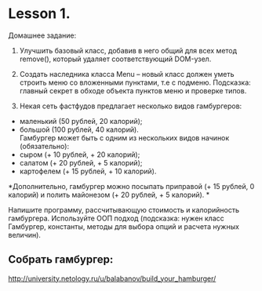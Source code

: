 # Lesson 1. 
Домашнее задание:

1. Улучшить базовый класс, добавив в него общий для всех метод remove(), который удаляет соответствующий DOM-узел.

2. Создать наследника класса Menu – новый класс должен уметь строить меню со вложенными пунктами, т.е с подменю. Подсказка: главный секрет в обходе объекта пунктов меню и проверке типов.

3. Некая сеть фастфудов предлагает несколько видов гамбургеров:
- маленький (50 рублей, 20 калорий);
- большой (100 рублей, 40 калорий).<br>
   Гамбургер может быть с одним из нескольких видов начинок (обязательно):
- сыром (+ 10 рублей, + 20 калорий);
- салатом (+ 20 рублей, + 5 калорий);
- картофелем (+ 15 рублей, + 10 калорий).

*Дополнительно, гамбургер можно посыпать приправой (+ 15 рублей, 0 калорий) и полить майонезом (+ 20 рублей, + 5 калорий). *

Напишите программу, рассчитывающую стоимость и калорийность гамбургера. Используйте ООП подход (подсказка: нужен класс Гамбургер, константы, методы для выбора опций и расчета нужных величин).

## Собрать гамбургер:

http://university.netology.ru/u/balabanov/build_your_hamburger/